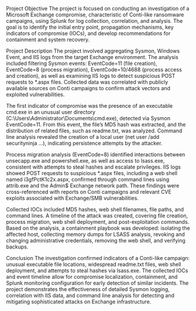 Project Objective
The project is focused on conducting an investigation of a Microsoft Exchange compromise, characteristic of Conti-like ransomware campaigns, using Splunk for log collection, correlation, and analysis. The goal is to identify the initial entry point, propagation mechanisms, key indicators of compromise (IOCs), and develop recommendations for containment and system recovery.

Project Description
The project involved aggregating Sysmon, Windows Event, and IIS logs from the target Exchange environment. The analysis included filtering Sysmon events: EventCode=11 (file creation), EventCode=8 (process migration), EventCode=10/4688 (process access and creation), as well as examining IIS logs to detect suspicious POST requests to *.aspx files. Collected data was correlated with publicly available sources on Conti campaigns to confirm attack vectors and exploited vulnerabilities.

The first indicator of compromise was the presence of an executable cmd.exe in an unusual user directory (C:\Users\Administrator\Documents\cmd.exe), detected via Sysmon EventCode=11. From this event, the file’s MD5 hash was extracted, and the distribution of related files, such as readme.txt, was analyzed. Command line analysis revealed the creation of a local user (net user /add securityninja ...), indicating persistence attempts by the attacker.

Process migration analysis (EventCode=8) identified interactions between unsecapp.exe and powershell.exe, as well as access to lsass.exe, consistent with attempts to steal hashes and escalate privileges. IIS logs showed POST requests to suspicious *.aspx files, including a web shell named i3gfPctK1c2x.aspx, confirmed through command lines using attrib.exe and the Admin$ Exchange network path. These findings were cross-referenced with reports on Conti campaigns and relevant CVE exploits associated with Exchange/SMB vulnerabilities.

Collected IOCs included MD5 hashes, web shell filenames, file paths, and command lines. A timeline of the attack was created, covering file creation, process migration, web shell deployment, and post-exploitation commands. Based on the analysis, a containment playbook was developed: isolating the affected host, collecting memory dumps for LSASS analysis, revoking and changing administrative credentials, removing the web shell, and verifying backups.

Conclusion
The investigation confirmed indicators of a Conti-like campaign: unusual executable file locations, widespread readme.txt files, web shell deployment, and attempts to steal hashes via lsass.exe. The collected IOCs and event timeline allow for compromise localization, containment, and Splunk monitoring configuration for early detection of similar incidents. The project demonstrates the effectiveness of detailed Sysmon logging, correlation with IIS data, and command line analysis for detecting and mitigating sophisticated attacks on Exchange infrastructure.
